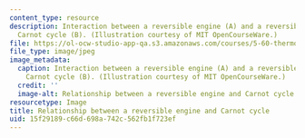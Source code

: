 ```yaml
---
content_type: resource
description: Interaction between a reversible engine (A) and a reversible ideal gas
  Carnot cycle (B). (Illustration courtesy of MIT OpenCourseWare.)
file: https://ol-ocw-studio-app-qa.s3.amazonaws.com/courses/5-60-thermodynamics-kinetics-spring-2008/15f29189c66d698a742c562fb1f723ef_5-60s08.jpg
file_type: image/jpeg
image_metadata:
  caption: Interaction between a reversible engine (A) and a reversible ideal gas
    Carnot cycle (B). (Illustration courtesy of MIT OpenCourseWare.)
  credit: ''
  image-alt: Relationship between a reversible engine and Carnot cycle.
resourcetype: Image
title: Relationship between a reversible engine and Carnot cycle
uid: 15f29189-c66d-698a-742c-562fb1f723ef
---
```

